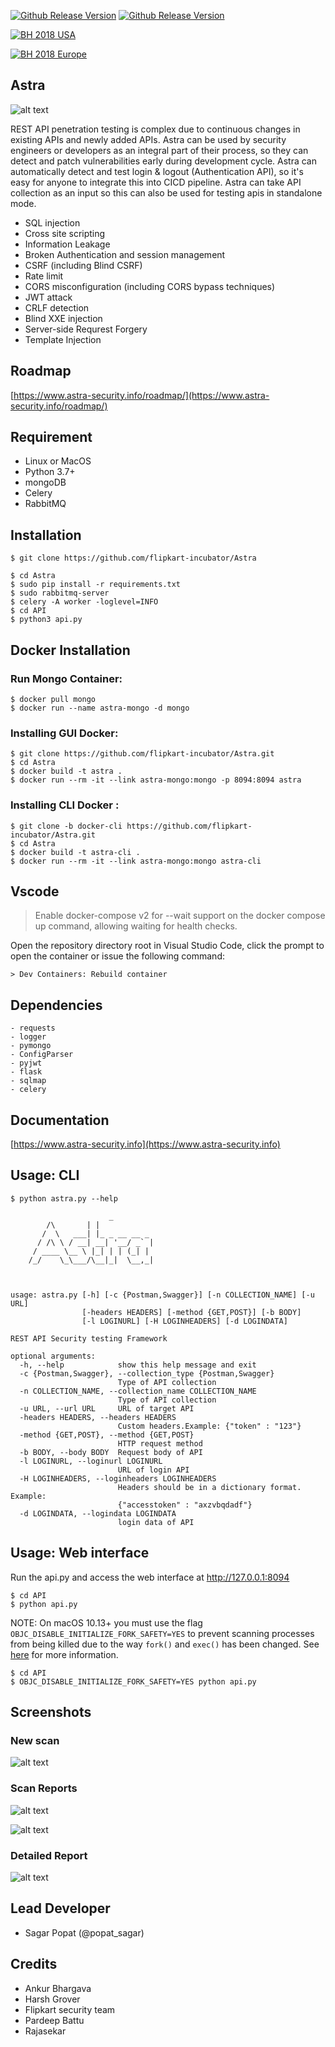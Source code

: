 [![Github Release Version](https://img.shields.io/badge/release-V1.0-blue.svg)](https://github.com/flipkart-incubator/Astra)
[![Github Release Version](https://img.shields.io/badge/python-2.7-blue.svg)](https://github.com/flipkart-incubator/Astra)

[![BH 2018 USA](https://img.shields.io/badge/Black%20Hat%20Arsenal-USA%202018-blue.svg)](https://www.blackhat.com/us-18/arsenal/schedule/index.html#astra-automated-security-testing-for-rest-apis-11976)

[![BH 2018 Europe](https://img.shields.io/badge/Black%20Hat%20Arsenal-Europe%202018-blue.svg)](https://www.blackhat.com/eu-18/arsenal/schedule/index.html#astra-automated-security-testing-for-rest-apis-13353)

## Astra
![alt text](https://raw.githubusercontent.com/flipkart-incubator/Astra/dev/Dashboard/static/astra.png)

REST API penetration testing is complex due to continuous changes in existing APIs and newly added APIs. Astra can be used by security engineers or developers as an integral part of their process, so they can detect and patch vulnerabilities early during development cycle. Astra can automatically detect and test login & logout (Authentication API), so it's easy for anyone to integrate this into CICD pipeline. Astra can take API collection as an input so this can also be used for testing apis in standalone mode.

- SQL injection
- Cross site scripting
- Information Leakage
- Broken Authentication and session management
- CSRF (including Blind CSRF)
- Rate limit
- CORS misconfiguration (including CORS bypass techniques)
- JWT attack
- CRLF detection
- Blind XXE injection 
- Server-side Requrest Forgery
- Template Injection

## Roadmap
[https://www.astra-security.info/roadmap/](https://www.astra-security.info/roadmap/)

## Requirement
- Linux or MacOS
- Python 3.7+
- mongoDB
- Celery
- RabbitMQ

## Installation

```
$ git clone https://github.com/flipkart-incubator/Astra

$ cd Astra
$ sudo pip install -r requirements.txt
$ sudo rabbitmq-server
$ celery -A worker -loglevel=INFO
$ cd API
$ python3 api.py

```

## Docker Installation

### Run Mongo Container:

```
$ docker pull mongo
$ docker run --name astra-mongo -d mongo
```

### Installing GUI Docker: 

```
$ git clone https://github.com/flipkart-incubator/Astra.git
$ cd Astra
$ docker build -t astra .
$ docker run --rm -it --link astra-mongo:mongo -p 8094:8094 astra
```

### Installing CLI Docker :

```
$ git clone -b docker-cli https://github.com/flipkart-incubator/Astra.git
$ cd Astra
$ docker build -t astra-cli .
$ docker run --rm -it --link astra-mongo:mongo astra-cli 
```

## Vscode 

> Enable docker-compose v2 for --wait support on the docker compose up command, allowing waiting for health checks.

Open the repository directory root in Visual Studio Code, click the prompt to open the container or issue the following command:

```
> Dev Containers: Rebuild container
```


## Dependencies

```
- requests
- logger
- pymongo
- ConfigParser
- pyjwt
- flask
- sqlmap
- celery

```
## Documentation
[https://www.astra-security.info](https://www.astra-security.info)

## Usage: CLI

```
$ python astra.py --help

                      _
        /\       | |
       /  \   ___| |_ _ __ __ _
      / /\ \ / __| __| '__/ _` |
     / ____ \__ \ |_| | | (_| |
    /_/    \_\___/\__|_|  \__,_|



usage: astra.py [-h] [-c {Postman,Swagger}] [-n COLLECTION_NAME] [-u URL]
                [-headers HEADERS] [-method {GET,POST}] [-b BODY]
                [-l LOGINURL] [-H LOGINHEADERS] [-d LOGINDATA]

REST API Security testing Framework

optional arguments:
  -h, --help            show this help message and exit
  -c {Postman,Swagger}, --collection_type {Postman,Swagger}
                        Type of API collection
  -n COLLECTION_NAME, --collection_name COLLECTION_NAME
                        Type of API collection
  -u URL, --url URL     URL of target API
  -headers HEADERS, --headers HEADERS
                        Custom headers.Example: {"token" : "123"}
  -method {GET,POST}, --method {GET,POST}
                        HTTP request method
  -b BODY, --body BODY  Request body of API
  -l LOGINURL, --loginurl LOGINURL
                        URL of login API
  -H LOGINHEADERS, --loginheaders LOGINHEADERS
                        Headers should be in a dictionary format. Example:
                        {"accesstoken" : "axzvbqdadf"}
  -d LOGINDATA, --logindata LOGINDATA
                        login data of API

```
## Usage: Web interface
Run the api.py and access the web interface at http://127.0.0.1:8094
```
$ cd API
$ python api.py

```

NOTE:
On macOS 10.13+ you must use the flag `OBJC_DISABLE_INITIALIZE_FORK_SAFETY=YES` to prevent scanning processes from being killed due to the way `fork()` and `exec()` has been changed. See [here](http://www.sealiesoftware.com/blog/archive/2017/6/5/Objective-C_and_fork_in_macOS_1013.html) for more information.
```
$ cd API
$ OBJC_DISABLE_INITIALIZE_FORK_SAFETY=YES python api.py

```
## Screenshots 
### New scan
![alt text](https://raw.githubusercontent.com/flipkart-incubator/Astra/dev/Dashboard/static/new%20scan.png)

### Scan Reports
![alt text](https://raw.githubusercontent.com/flipkart-incubator/Astra/dev/Dashboard/static/Reports.png)

![alt text](https://raw.githubusercontent.com/flipkart-incubator/Astra/dev/Dashboard/static/scan-report.png)
### Detailed Report
![alt text](https://raw.githubusercontent.com/flipkart-incubator/Astra/dev/Dashboard/static/Detailed-report.png)


## Lead Developer
- Sagar Popat (@popat_sagar) 

## Credits
- Ankur Bhargava
- Harsh Grover
- Flipkart security team
- Pardeep Battu
- Rajasekar
